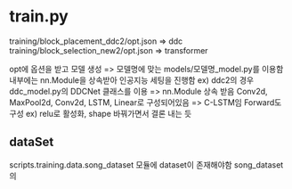 # train.py
 training/block_placement_ddc2/opt.json     => ddc
 training/block_selection_new2/opt.json     => transformer

 opt에 옵션을 받고 모델 생성 => 모델명에 맞는 models/모델명_model.py를 이용함
 내부에는 nn.Module을 상속받아 인공지능 세팅을 진행함 
 ex) ddc2의 경우 ddc_model.py의 DDCNet 클래스를 이용 => nn.Module 상속 받음
 Conv2d, MaxPool2d, Conv2d, LSTM, Linear로 구성되어있음 => C-LSTM임
 Forward도 구성 
 ex) relu로 활성화, shape 바꿔가면서 결론 내는 듯
 ## dataSet
  scripts.training.data.song_dataset 모듈에 dataset이 존재해야함
  song_dataset의 
